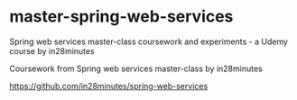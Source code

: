 # master-spring-web-services
Spring web services master-class coursework and experiments - a Udemy course by in28minutes

Coursework from Spring web services master-class by in28minutes

https://github.com/in28minutes/spring-web-services
